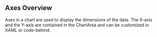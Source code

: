 ## Axes Overview
Axes in a chart are used to display the dimensions of the data. The X-axis and the Y-axis are contained in the ChartArea and can be customized in XAML or code-behind.